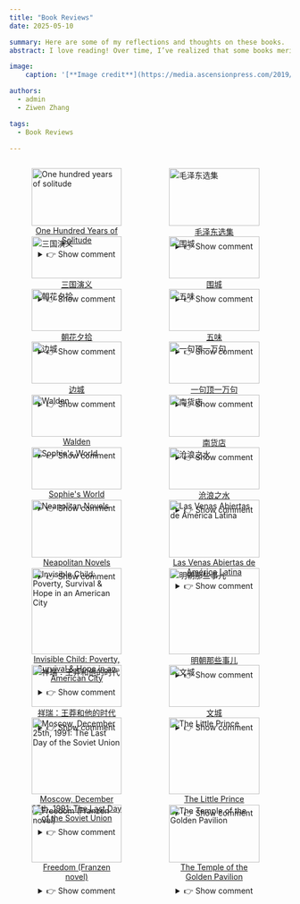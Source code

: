 ```yaml
---
title: "Book Reviews"
date: 2025-05-10

summary: Here are some of my reflections and thoughts on these books.
abstract: I love reading! Over time, I’ve realized that some books merit multiple readings, while others can be skipped. What follows are my highly subjective impressions of several books. If you haven’t read them before, I suggest skipping the review. But if you have, I invite you to see whether you agree or disagree 🤣.<br> My top recommended books will be awarded 5 🍔, while the least recommended ones will get 5 🥦.

image:
    caption: '[**Image credit**](https://media.ascensionpress.com/2019/10/15/13-books-that-should-be-on-every-catholics-bookshelf/)'

authors:
  - admin
  - Ziwen Zhang

tags:
  - Book Reviews

---
```


<div style="display: flex; gap: 1%; flex-wrap: wrap;">
  <figure style="width: 32%; margin-bottom: 1%;">
    <img src="./pic0.jpg" alt="One hundred years of solitude" style="width: 100%;">
    <figcaption style="text-align: center;">
    <a href="https://en.wikipedia.org/wiki/One_Hundred_Years_of_Solitude" target="_blank">
      One Hundred Years of Solitude
    </a>
    <details style="margin-top: 0.5em;">
    <summary>👉 Show comment</summary>
      A beautiful story. Read it once—you’ll want to read it ten more times!<br>
      Score: 🍔🍔🍔🍔🍔
    </details>
    </figcaption>
  </figure>

  <figure style="width: 32%; margin-bottom: 1%;">
    <img src="./pic5.png" alt="毛泽东选集" style="width: 100%;">
    <figcaption style="text-align: center;">
    <a href="https://en.wikipedia.org/wiki/Selected_Works_of_Mao_Tse-Tung" target="_blank">
      毛泽东选集
    </a>
    <details style="margin-top: 0.5em;">
    <summary>👉 Show comment</summary>
      这些书籍充满了智慧和策略——是年轻人成长过程中必读的书籍。你可以从中汲取力量和自信。青年人是冉冉升起的太阳，是世界的希望！<br>
      Score: 🍔🍔🍔🍔🍔
    </details>
    </figcaption>
  </figure>

  <figure style="width: 32%; margin-bottom: 1%;">
    <img src="./pic6.jpg" alt="三国演义" style="width: 100%;">
    <figcaption style="text-align: center;">
    <a href="https://en.wikipedia.org/wiki/Romance_of_the_Three_Kingdoms" target="_blank">
      三国演义
    </a>
    <details style="margin-top: 0.5em;">
    <summary>👉 Show comment</summary>
      “不求同年同月同日生——但求同年同月同日死。”
      一个野蛮的时代，一段传奇的故事！<br>
      Score: 🍔🍔🍔🍔🍔
    </details>
    </figcaption>
  </figure>

  <figure style="width: 32%; margin-bottom: 1%;">
    <img src="./pic19.jpg" alt="围城" style="width: 100%;">
    <figcaption style="text-align: center;">
    <a href="https://zh.wikipedia.org/wiki/%E5%9B%B4%E5%9F%8E_(%E5%B0%8F%E8%AF%B4)" target="_blank">
      围城
    </a>
    <details style="margin-top: 0.5em;">
    <summary>👉 Show comment</summary>
      语言幽默风趣，讽刺辛辣深刻，书中无不彰显钱老的智慧，是一本伟大的小说。<br>
      Score: 🍔🍔🍔🍔
    </details>
    </figcaption>
  </figure>

  <figure style="width: 32%; margin-bottom: 1%;">
    <img src="./pic21.jpg" alt="朝花夕拾" style="width: 100%;">
    <figcaption style="text-align: center;">
    <a href="https://zh.wikipedia.org/zh-cn/%E6%9C%9D%E8%8A%B1%E5%A4%95%E6%8B%BE" target="_blank">
      朝花夕拾
    </a>
    <details style="margin-top: 0.5em;">
    <summary>👉 Show comment</summary>
      每年必读，长长硬骨头。<br>
      Score: 🍔🍔🍔🍔
    </details>
    </figcaption>
  </figure>

  <figure style="width: 32%; margin-bottom: 1%;">
    <img src="./pic14.jpg" alt="五味" style="width: 100%;">
    <figcaption style="text-align: center;">
    <a href="https://www.goodreads.com/book/show/19044873" target="_blank">
      五味
    </a>
    <details style="margin-top: 0.5em;">
    <summary>👉 Show comment</summary>
      每次读到这本书，总感到一种深至内心的轻松与温柔。原来好好地吃好每一餐饭，是一件幸福到心缝里的事儿。<br>
      Score: 🍔🍔🍔🍔
    </details>
    </figcaption>
  </figure>

  <figure style="width: 32%; margin-bottom: 1%;">
    <img src="./pic7.png" alt="边城" style="width: 100%;">
    <figcaption style="text-align: center;">
    <a href="https://en.wikipedia.org/wiki/The_Border_Town" target="_blank">
      边城
    </a>
    <details style="margin-top: 0.5em;">
    <summary>👉 Show comment</summary>
      在我心神向往的地方，发生的一段动人爱情故事。<br>
      Score: 🍔🍔🍔🍔
    </details>
    </figcaption>
  </figure>

  <figure style="width: 32%; margin-bottom: 1%;">
    <img src="./pic13.jpg" alt="一句顶一万句" style="width: 100%;">
    <figcaption style="text-align: center;">
    <a href="https://zh.wikipedia.org/wiki/%E4%B8%80%E5%8F%A5%E9%A1%B6%E4%B8%80%E4%B8%87%E5%8F%A5" target="_blank">
      一句顶一万句
    </a>
    <details style="margin-top: 0.5em;">
    <summary>👉 Show comment</summary>
      找一个能说得上话的人，是很难的事儿。但是话是不是有点太密了？正着说，反着说，颠来倒去地说。<br>
      Score: 🍔🍔🍔🍔
    </details>
    </figcaption>
  </figure>

  <figure style="width: 32%; margin-bottom: 1%;">
    <img src="./pic17.jpg" alt="Walden" style="width: 100%;">
    <figcaption style="text-align: center;">
    <a href="https://en.wikipedia.org/wiki/Walden" target="_blank">
      Walden
    </a>
    <details style="margin-top: 0.5em;">
    <summary>👉 Show comment</summary>
      A place where the soul finds rest. <br>
      Score: 🍔🍔🍔
    </details>
    </figcaption>
  </figure>

  <figure style="width: 32%; margin-bottom: 1%;">
    <img src="./pic9.png" alt="南货店" style="width: 100%;">
    <figcaption style="text-align: center;">
    <a href="https://baike.baidu.com/item/%E5%8D%97%E8%B4%A7%E5%BA%97/51855882" target="_blank">
      南货店
    </a>
    <details style="margin-top: 0.5em;">
    <summary>👉 Show comment</summary>
      我喜欢这个温情而略带残酷的故事。一个人一辈子要经历多少磨难？而这些故事在人故去之后是否还会有回响？<br>
      Score: 🍔🍔🍔
    </details>
    </figcaption>
  </figure>

  <figure style="width: 32%; margin-bottom: 1%;">
    <img src="./pic2.jpg" alt="Sophie's World" style="width: 100%;">
    <figcaption style="text-align: center;">
    <a href="https://en.wikipedia.org/wiki/Sophie%27s_World" target="_blank">
      Sophie's World
    </a>
    <details style="margin-top: 0.5em;">
    <summary>👉 Show comment</summary>
      An interesting book that takes you through the evolutionary history of philosophy — a great introduction to philosophy.<br>
      Score: 🍔🍔🍔
    </details>
    </figcaption>
  </figure>

  <figure style="width: 32%; margin-bottom: 1%;">
    <img src="./pic10.png" alt="沧浪之水" style="width: 100%;">
    <figcaption style="text-align: center;">
    <a href="https://baike.baidu.com/item/%E6%B2%A7%E6%B5%AA%E4%B9%8B%E6%B0%B4/3144669" target="_blank">
      沧浪之水
    </a>
    <details style="margin-top: 0.5em;">
    <summary>👉 Show comment</summary>
      波云诡谲的权利斗争。我也要当卫生局局长！<br>
      Score: 🍔🍔🍔
    </details>
    </figcaption>
  </figure>

  <figure style="width: 32%; margin-bottom: 1%;">
    <img src="./pic3.jpg" alt="Neapolitan Novels" style="width: 100%;">
    <figcaption style="text-align: center;">
    <a href="https://en.wikipedia.org/wiki/Neapolitan_Novels" target="_blank">
      Neapolitan Novels
    </a>
    <details style="margin-top: 0.5em;">
    <summary>👉 Show comment</summary>
      I find it so hard to understand women — they're so deep and complex.<br>
      Score: 🍔🍔🍔
    </details>
    </figcaption>
  </figure>

  <figure style="width: 32%; margin-bottom: 1%;">
    <img src="./pic12.jpg" alt="Las Venas Abiertas de América Latina" style="width: 100%;">
    <figcaption style="text-align: center;">
    <a href="https://es.wikipedia.org/wiki/Las_venas_abiertas_de_Am%C3%A9rica_Latina" target="_blank">
      Las Venas Abiertas de América Latina
    </a>
    <details style="margin-top: 0.5em;">
    <summary>👉 Show comment</summary>
      When the fate of a nation is not in the hands of its people, it inevitably means the tragedy of life. Hang in there, friends of Latin America.<br>
      Score: 🍔🍔🍔
    </details>
    </figcaption>
  </figure>

  <figure style="width: 32%; margin-bottom: 1%;">
    <img src="./pic8.jpg" alt="Invisible Child: Poverty, Survival & Hope in an American City" style="width: 100%;">
    <figcaption style="text-align: center;">
    <a href="https://en.wikipedia.org/wiki/Invisible_Child:_Poverty,_Survival_%26_Hope_in_an_American_City" target="_blank">
      Invisible Child: Poverty, Survival & Hope in an American City
    </a>
    <details style="margin-top: 0.5em;">
    <summary>👉 Show comment</summary>
      The structural poverty caused by capitalist society makes individuals feel powerless and insignificant in the waves of social change.<br>
      Score: 🍔🍔🍔
    </details>
    </figcaption>
  </figure>

  <figure style="width: 32%; margin-bottom: 1%;">
    <img src="./pic20.jpg" alt="明朝那些事儿" style="width: 100%;">
    <figcaption style="text-align: center;">
    <a href="https://zh.wikipedia.org/wiki/%E6%98%8E%E6%9C%9D%E9%82%A3%E4%BA%9B%E4%BA%8B%E5%85%92" target="_blank">
      明朝那些事儿
    </a>
    <details style="margin-top: 0.5em;">
    <summary>👉 Show comment</summary>
      很有意思的丛书。然而，在这些书中，没有谁是主角，作者才是。本系列书更像是作者对历史的读后感，读时需慎辨主观与客观。<br>
      Score: 🍔🍔🍔
    </details>
    </figcaption>
  </figure>

  <figure style="width: 32%; margin-bottom: 1%;">
    <img src="./pic16.png" alt="祥瑞：王莽和他的时代" style="width: 100%;">
    <figcaption style="text-align: center;">
    <a href="https://baike.baidu.com/item/%E7%A5%A5%E7%91%9E%EF%BC%9A%E7%8E%8B%E8%8E%BD%E5%92%8C%E4%BB%96%E7%9A%84%E6%97%B6%E4%BB%A3/58484515" target="_blank">
      祥瑞：王莽和他的时代
    </a>
    <details style="margin-top: 0.5em;">
    <summary>👉 Show comment</summary>
      书很有趣，又学一课，道术有别。克己复礼、阴谋诡计都是术。而道是济世安民、顺势而为，是光明正道、是大公无私。王莽终究是习术而走火入魔矣。此外，“祥瑞”这个切入点很好！<br>
      Score: 🍔🍔🍔
    </details>
    </figcaption>
  </figure>

  <figure style="width: 32%; margin-bottom: 1%;">
    <img src="./pic15.jpg" alt="文城" style="width: 100%;">
    <figcaption style="text-align: center;">
    <a href="https://zh.wikipedia.org/wiki/%E6%96%87%E5%9F%8E_(%E5%B0%8F%E8%AF%B4)" target="_blank">
      文城
    </a>
    <details style="margin-top: 0.5em;">
    <summary>👉 Show comment</summary>
      我觉得一般，和《一句顶一万句》有点像。<br>
      Score: 🍔🍔
    </details>
    </figcaption>
  </figure>

  <figure style="width: 32%; margin-bottom: 1%;">
    <img src="./pic18.jpg" alt="Moscow, December 25th, 1991: The Last Day of the Soviet Union" style="width: 100%;">
    <figcaption style="text-align: center;">
    <a href="https://www.amazon.com/Moscow-December-25th-1991-Soviet/dp/1848271131" target="_blank">
      Moscow, December 25th, 1991: The Last Day of the Soviet Union
    </a>
    <details style="margin-top: 0.5em;">
    <summary>👉 Show comment</summary>
      This book lists many interesting events and serves as a decent diary. However, the writing style is poor, as it's merely a collection of events without much depth.<br>
      Score: 🍔🍔
    </details>
    </figcaption>
  </figure>

  <figure style="width: 32%; margin-bottom: 1%;">
    <img src="./pic11.jpg" alt="The Little Prince" style="width: 100%;">
    <figcaption style="text-align: center;">
    <a href="https://en.wikipedia.org/wiki/The_Little_Prince" target="_blank">
      The Little Prince
    </a>
    <details style="margin-top: 0.5em;">
    <summary>👉 Show comment</summary>
      It should be a very interesting book, but I just can't get into it. Am I too old for this?<br>
      Score: 🍔🍔
    </details>
    </figcaption>
  </figure>

  <figure style="width: 32%; margin-bottom: 1%;">
    <img src="./pic1.jpg" alt="Freedom (Franzen novel)" style="width: 100%;">
    <figcaption style="text-align: center;">
    <a href="https://en.wikipedia.org/wiki/Freedom_(Franzen_novel)" target="_blank">
      Freedom (Franzen novel)
    </a>
    <details style="margin-top: 0.5em;">
    <summary>👉 Show comment</summary>
      You loved me, but I didn’t love you back. I left you, yet I needed you, so I came back — and you forgave me. In the end, we are all free???<br>
      Score: 🍔🍔
    </details>
    </figcaption>
  </figure>

  <figure style="width: 32%; margin-bottom: 1%;">
    <img src="./pic4.jpg" alt="The Temple of the Golden Pavilion" style="width: 100%;">
    <figcaption style="text-align: center;">
    <a href="https://en.wikipedia.org/wiki/The_Temple_of_the_Golden_Pavilion" target="_blank">
      The Temple of the Golden Pavilion
    </a>
    <details style="margin-top: 0.5em;">
    <summary>👉 Show comment</summary>
      The protagonist in the story is both morbid and self-abasing — what might this reveal about the author? Yet the prose remains beautiful.<br>
      Score: 🥦
    </details>
    </figcaption>
  </figure>


</div>